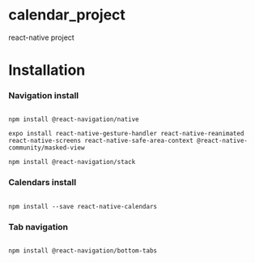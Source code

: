 # calendar_project
react-native project


# Installation

### Navigation install

<pre><code>
npm install @react-navigation/native

expo install react-native-gesture-handler react-native-reanimated react-native-screens react-native-safe-area-context @react-native-community/masked-view

npm install @react-navigation/stack
</code></pre>

### Calendars install

<pre><code>
npm install --save react-native-calendars
</code></pre>



### Tab navigation
<pre><code>
npm install @react-navigation/bottom-tabs
</code></pre>